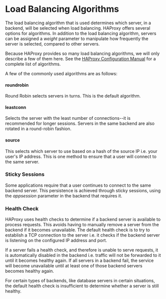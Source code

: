 # Load Balancing Algorithms

The load balancing algorithm that is used determines which server, in a backend, will be selected when load balancing. HAProxy offers several options for algorithms. In addition to the load balancing algorithm, servers can be assigned a _weight_ parameter to manipulate how frequently the server is selected, compared to other servers.

Because HAProxy provides so many load balancing algorithms, we will only describe a few of them here. See the [HAProxy Configuration Manual](http://cbonte.github.io/haproxy-dconv/configuration-1.4.html#4.2-balance) for a complete list of algorithms.

A few of the commonly used algorithms are as follows:

#### roundrobin <a id="roundrobin"></a>

Round Robin selects servers in turns. This is the default algorithm.

#### leastconn <a id="leastconn"></a>

Selects the server with the least number of connections--it is recommended for longer sessions. Servers in the same backend are also rotated in a round-robin fashion.

#### source <a id="source"></a>

This selects which server to use based on a hash of the source IP i.e. your user's IP address. This is one method to ensure that a user will connect to the same server.

### Sticky Sessions <a id="sticky-sessions"></a>

Some applications require that a user continues to connect to the same backend server. This persistence is achieved through sticky sessions, using the _appsession_ parameter in the backend that requires it.

### Health Check <a id="health-check"></a>

HAProxy uses health checks to determine if a backend server is available to process requests. This avoids having to manually remove a server from the backend if it becomes unavailable. The default health check is to try to establish a TCP connection to the server i.e. it checks if the backend server is listening on the configured IP address and port.

If a server fails a health check, and therefore is unable to serve requests, it is automatically disabled in the backend i.e. traffic will not be forwarded to it until it becomes healthy again. If all servers in a backend fail, the service will become unavailable until at least one of those backend servers becomes healthy again.

For certain types of backends, like database servers in certain situations, the default health check is insufficient to determine whether a server is still healthy.

